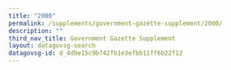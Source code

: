 ```yaml
---
title: "2000"
permalink: /supplements/government-gazette-supplement/2000/
description: ""
third_nav_title: Government Gazette Supplement
layout: datagovsg-search
datagovsg-id: d_4dbe15c9b742fb1e3efbb11ff6b22f12
---
```

